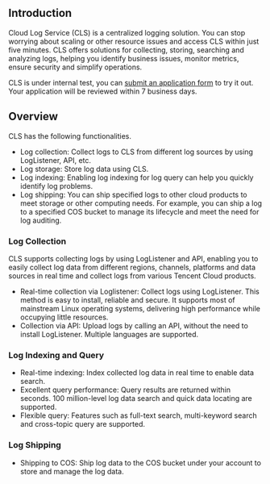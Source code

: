 ## Introduction
Cloud Log Service (CLS) is a centralized logging solution. You can stop worrying about scaling or other resource issues and access CLS within just five minutes. CLS offers solutions for collecting, storing, searching and analyzing logs, helping you identify business issues, monitor metrics, ensure security and simplify operations.

CLS is under internal test, you can [submit an application form](https://intl.cloud.tencent.com/apply/p/3w4g8jzhke5) to try it out. Your application will be reviewed within 7 business days.

## Overview
CLS has the following functionalities.

- Log collection: Collect logs to CLS from different log sources by using LogListener, API, etc.
- Log storage: Store log data using CLS.
- Log indexing: Enabling log indexing for log query can help you quickly identify log problems.
- Log shipping: You can ship specified logs to other cloud products to meet storage or other computing needs. For example, you can ship a log to a specified COS bucket to manage its lifecycle and meet the need for log auditing.

### Log Collection
CLS supports collecting logs by using LogListener and API, enabling you to easily collect log data from different regions, channels, platforms and data sources in real time and collect logs from various Tencent Cloud products.
- Real-time collection via Loglistener: Collect logs using LogListener. This method is easy to install, reliable and secure. It supports most of mainstream Linux operating systems, delivering high performance while occupying little resources.
- Collection via API: Upload logs by calling an API, without the need to install LogListener. Multiple languages are supported.

### Log Indexing and Query
- Real-time indexing: Index collected log data in real time to enable data search.
- Excellent query performance: Query results are returned within seconds. 100 million-level log data search and quick data locating are supported.
- Flexible query: Features such as full-text search, multi-keyword search and cross-topic query are supported.

### Log Shipping
- Shipping to COS: Ship log data to the COS bucket under your account to store and manage the log data.

